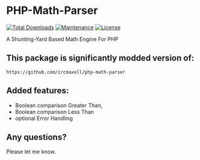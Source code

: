 
# PHP-Math-Parser

[![Total Downloads](https://img.shields.io/packagist/dt/dennis-de-swart/php-math-parser.svg?style=flat-square)](https://packagist.org/packages/dennis-de-swart/php-math-parser)
[![Maintenance](https://img.shields.io/maintenance/yes/2019.svg?style=flat-square)](https://github.com/DennisDeSwart/php-math-parser) 
[![License](https://img.shields.io/packagist/l/dennis-de-swart/php-math-parser.svg?style=flat-square)](https://opensource.org/licenses/MIT)

A Shunting-Yard Based Math Engine For PHP

## This package is significantly modded version of:
```
https://github.com/ircmaxell/php-math-parser
```

## Added features:
- Boolean comparison Greater Than, 
- Boolean comparison Less Than
- optional Error Handling

## Any questions?

Please let me know.



